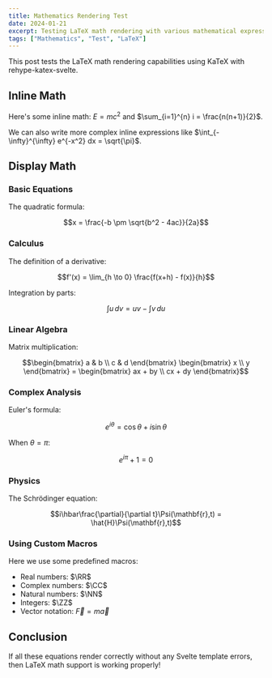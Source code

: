 ```yaml
---
title: Mathematics Rendering Test
date: 2024-01-21
excerpt: Testing LaTeX math rendering with various mathematical expressions and equations.
tags: ["Mathematics", "Test", "LaTeX"]
---
```


This post tests the LaTeX math rendering capabilities using KaTeX with rehype-katex-svelte.

## Inline Math

Here's some inline math: $E = mc^2$ and $\sum_{i=1}^{n} i = \frac{n(n+1)}{2}$.

We can also write more complex inline expressions like $\int_{-\infty}^{\infty} e^{-x^2} dx = \sqrt{\pi}$.

## Display Math

### Basic Equations

The quadratic formula:

$$x = \frac{-b \pm \sqrt{b^2 - 4ac}}{2a}$$

### Calculus

The definition of a derivative:

$$f'(x) = \lim_{h \to 0} \frac{f(x+h) - f(x)}{h}$$

Integration by parts:

$$\int u \, dv = uv - \int v \, du$$

### Linear Algebra

Matrix multiplication:

$$\begin{bmatrix}
a & b \\
c & d
\end{bmatrix}
\begin{bmatrix}
x \\
y
\end{bmatrix} =
\begin{bmatrix}
ax + by \\
cx + dy
\end{bmatrix}$$

### Complex Analysis

Euler's formula:

$$e^{i\theta} = \cos\theta + i\sin\theta$$

When $\theta = \pi$:

$$e^{i\pi} + 1 = 0$$

### Physics

The Schrödinger equation:

$$i\hbar\frac{\partial}{\partial t}\Psi(\mathbf{r},t) = \hat{H}\Psi(\mathbf{r},t)$$

### Using Custom Macros

Here we use some predefined macros:

- Real numbers: $\RR$
- Complex numbers: $\CC$
- Natural numbers: $\NN$
- Integers: $\ZZ$
- Vector notation: $\vec{F} = m\vec{a}$

## Conclusion

If all these equations render correctly without any Svelte template errors, then LaTeX math support is working properly!
